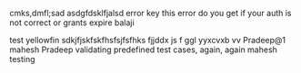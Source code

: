 
cmks,dmfl;sad
asdgfdsklfjalsd
error key
this error do you get if your auth is not correct or grants expire balaji

test yellowfin
sdkjfjskfskfhsfsjfsfhks
fjjddx
js
f
ggl
yyxcvxb
vv
Pradeep@1
mahesh
Pradeep validating predefined test cases, again, again
mahesh testing
